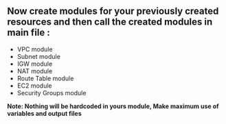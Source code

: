 ## Now create modules for your previously created resources and then call the created modules in main file :

- VPC module 
- Subnet module 
- IGW module 
- NAT module 
- Route Table module
- EC2 module 
- Security Groups module

**Note: Nothing will be hardcoded in yours module, Make maximum use of variables and output files**
